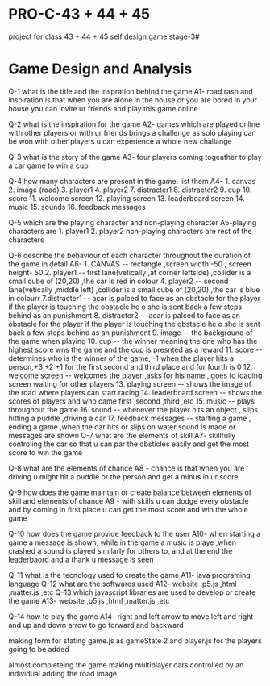 # PRO-C-43 + 44 + 45
project for class 43 + 44 + 45 self design game stage-3#

# Game Design and Analysis

Q-1 what is the title and the inspration behind the game 
A1- road rash and inspiration is that when you are alone in the house or you are bored in your house you can invite ur friends and play this game online

Q-2 what is the inspiration for the game
A2- games which are played online with other players or with ur friends brings a challenge as solo playing can be won with other players u  can experience a whole new challange

Q-3 what is the story of the game
A3- four players coming togeather to play a car game to win a cup

Q-4 how many characters are present in the game. list them
A4- 1. canvas
    2. image (road)
    3. player1
    4. player2
    7. distracter1
    8. distracter2
    9. cup
   10. score
   11. welcome screen
   12. playing screen 
   13. leaderboard screen
   14. music
   15. sounds
   16. feedback messages
    
Q-5 which are the playing character and non-playing character
A5-playing characters are
    1. player1
    2. player2
    non-playing characters are rest of the characters
                        
Q-6 describe the behaviour of each character throughout the duration of the game in detail
A6- 1. CANVAS -- rectangle ,screen width -50 , screen height- 50
    2. player1 -- first lane(vetically ,at corner leftside) ,collider is a small cube of (20,20) ,the car is red in colour
    4. player2 -- second lane(vetically ,middle left) ,collider is a small cube of (20,20) ,the car is blue in colourr
    7.distracter1 -- acar is palced to face as an obstacle for the player if the player is touching the obstacle he o she is sent back a few steps behind as an punishment
    8. distracter2 -- acar is palced to face as an obstacle for the player if the player is touching the obstacle he o she is sent back a few steps behind as an punishment
    9. image -- the background of the game when playing
   10. cup -- the winner meaning the one who has the highest score wns the game and the cup is presnted as a reward
   11. score -- determines who is the winner of the game, -1 when the player hits a person,+3 +2 +1 for the first second and third place and for fourth is 0
   12. welcome screen -- welcomes the player ,asks for his name , goes to loading screen waiting for other players
   13. playing screen -- shows the image of the road where players can start racing
   14. leaderboard screen -- shows the scores of players and who came first ,second ,third ,etc
   15. music -- plays throughout the game 
   16. sound -- whenever the player hits an object , slips hitting a puddle ,driving a car
   17. feedback messages -- starting a game , ending  a game ,when the car hits or slips on water sound is made or messages are shown
Q-7 what are the elements of skill
A7-  skillfully controling the car so that u can par the obsticles easily and get the most score to win the game

Q-8 what are the elements of chance
A8 - chance is that when you are driving u might hit a puddle or the person and get a minus in ur score

Q-9 how does the game maintain or create balance between elements of skill and elements of chance
A9 - with skills u can dodge every obstacle and by coming in first place u can get the most score and win the whole game

Q-10 how does the game provide feedback to the user
A10- when starting a game a message is shown, while in the game a music is playe ,when crashed a sound is played similarly for others to, and at the end the leaderbaord and a thank u message is seen 

Q-11 what is the tecnology used to create the game
A11- java programing language
Q-12 what are the softwares used
A12- website ,p5.js ,html ,matter.js ,etc
Q-13 which javascript libraries are used to develop or create the game
A13- website ,p5.js ,html ,matter.js ,etc

Q-14 how to play the game
A14- right and left arrow to move left and right and up and down arrow to go forward and backward


  
making form for stating
game.js as gameState 2
and player.js for the players going to be added

almost completeing the game 
making multiplayer cars controlled by an individual
adding the road image 
